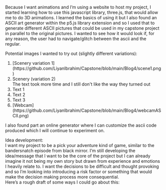 Because I want animations and I’m using a website to host my project, I started learning how to use this javascript library, three.js, that would allow me to do 3D animations. I learned the basics of using it but I also found an ASCII art generator within the p5.js library extension and so I used that to generate different ASCII pictures that could be used in my capstone project in parallel to the original pictures. I wanted to see how it would look if, for any reason, the user had to navigate/glitch between the ascii and the regular. 

Potential images I wanted to try out (slightly different variations): 
<ol>
  <li>[Scenery variation 1](https://github.com/LiyanIbrahim/Capstone/blob/main/Blog4/scene1.png) </li>
  <li>Scenery (variation 2) </li>
  The text took more time and I still don't like the way they turned out
  <li>Text 1 </li>
   <li>Text 2 </li>
   <li>Text 3 </li>
  <li>[Webcam](https://github.com/LiyanIbrahim/Capstone/blob/main/Blog4/webcamASCII.png) </li>
  </ol>
I also found part an online generator where I can customize the ascii code produced which I will continue to experiment on. </br>

Idea development:  </br>
I want my project to be a pick your adventure kind of game, similar to the bandersnatch episode from black mirror. I’m still developing the idea/message that I want to be the core of the project but I can already imagine it not being my own story but drawn from experience and emotions I heavily relate to. I want the decisions to be difficult and thought provoking and so I’m looking into introducing a risk factor or something that would make the decision making process more consequential. 
</br>
Here’s a rough draft of some ways I could go about this: 
